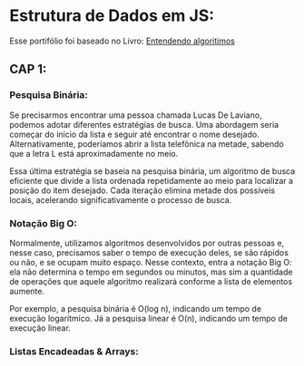 # Estrutura de Dados em JS:

Esse portifólio foi baseado no Livro: [Entendendo algoritimos](https://www.amazon.com.br/Entendendo-Algoritmos-Ilustrado-Programadores-Curiosos/dp/8575225634)

## CAP 1:

### Pesquisa Binária: 

Se precisarmos encontrar uma pessoa chamada Lucas De Laviano, podemos adotar diferentes estratégias de busca. Uma abordagem seria começar do início da lista e seguir até encontrar o nome desejado. Alternativamente, poderíamos abrir a lista telefônica na metade, sabendo que a letra L está aproximadamente no meio.

Essa última estratégia se baseia na pesquisa binária, um algoritmo de busca eficiente que divide a lista ordenada repetidamente ao meio para localizar a posição do item desejado. Cada iteração elimina metade dos possíveis locais, acelerando significativamente o processo de busca.

### Notação Big O:

Normalmente, utilizamos algoritmos desenvolvidos por outras pessoas e, nesse caso, precisamos saber o tempo de execução deles, se são rápidos ou não, e se ocupam muito espaço. Nesse contexto, entra a notação Big O: ela não determina o tempo em segundos ou minutos, mas sim a quantidade de operações que aquele algoritmo realizará conforme a lista de elementos aumente.

Por exemplo, a pesquisa binária é O(log n), indicando um tempo de execução logarítmico. Já a pesquisa linear é O(n), indicando um tempo de execução linear.

### Listas Encadeadas & Arrays:


